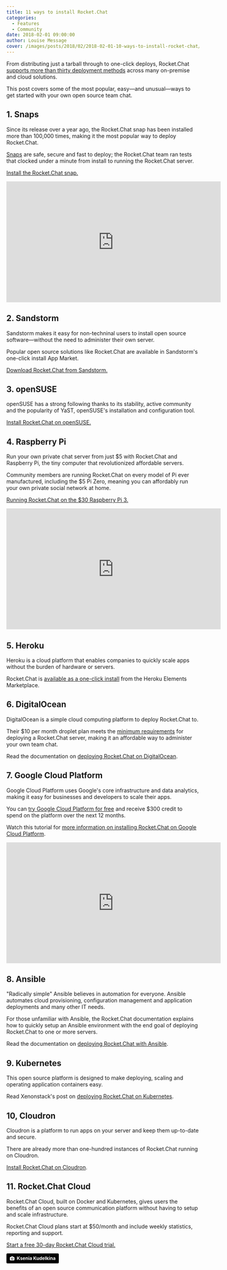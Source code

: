 ```yaml
---
title: 11 ways to install Rocket.Chat
categories:
  - Features
  - Community
date: 2018-02-01 09:00:00
author: Louise Message
cover: /images/posts/2018/02/2018-02-01-10-ways-to-install-rocket-chat/cover.jpg
---
```

From distributing just a tarball through to one-click deploys, Rocket.Chat
<a target="_blank" href="https://rocket.chat/docs/installation/">supports more than thirty deployment methods</a>  across many on-premise and cloud solutions.

This post covers some of the most popular, easy—and unusual—ways to get started with your own open source team chat.

## 1. Snaps

Since its release over a year ago, the Rocket.Chat snap has been installed more than 100,000 times, making it the most popular way to deploy Rocket.Chat.

<a target="_blank" href="https://snapcraft.io">Snaps</a> are safe, secure and fast to deploy; the Rocket.Chat team ran tests that clocked under a minute from install to running the Rocket.Chat server.

<a target="_blank" href="https://rocket.chat/docs/installation/manual-installation/ubuntu/snaps/">Install the Rocket.Chat snap.</a>

<iframe width="560" height="315" src="https://www.youtube.com/embed/sx1nqxThib8" frameborder="0" allow="autoplay; encrypted-media" allowfullscreen></iframe>

## 2. Sandstorm

Sandstorm makes it easy for non-techninal users to install open source software—without the need to administer their own server.

Popular open source solutions like Rocket.Chat are available in Sandstorm's one-click install App Market.

<a target="_blank" href="https://apps.sandstorm.io/app/vfnwptfn02ty21w715snyyczw0nqxkv3jvawcah10c6z7hj1hnu0">Download Rocket.Chat from Sandstorm.</a>

## 3. openSUSE

openSUSE has a strong following thanks to its stability, active community and the popularity of YaST, openSUSE's installation and configuration tool.

<a target="_blank" href="https://rocket.chat/docs/installation/manual-installation/opensuse/">Install Rocket.Chat on openSUSE.</a>

## 4. Raspberry Pi

Run your own private chat server from just $5 with Rocket.Chat and Raspberry Pi, the tiny computer that revolutionized affordable servers.

Community members are running Rocket.Chat on every model of Pi ever manufactured, including the $5 Pi Zero, meaning you can affordably run your own private social network at home.

<a target="_blank" href="https://github.com/RocketChat/Rocket.Chat.RaspberryPi">Running Rocket.Chat on the $30 Raspberry Pi 3.</a>

<iframe width="560" height="315" src="https://www.youtube.com/embed/BevcvRLsa9Y" frameborder="0" allow="autoplay; encrypted-media" allowfullscreen></iframe>

## 5. Heroku

Heroku is a cloud platform that enables companies to quickly scale apps without the burden of hardware or servers.

Rocket.Chat is <a target="_blank" href="https://elements.heroku.com/buttons/rocketchat/rocket.chat">available as a one-click install</a> from the Heroku Elements Marketplace.

## 6. DigitalOcean

DigitalOcean is a simple cloud computing platform to deploy Rocket.Chat to.

Their $10 per month droplet plan meets the <a target="_blank" href="https://rocket.chat/docs/installation/minimum-requirements/">minimum requirements</a> for deploying a Rocket.Chat server, making it an affordable way to administer your own team chat.

Read the documentation on <a target="_blank" href="https://rocket.chat/docs/installation/paas-deployments/digital-ocean/">deploying Rocket.Chat on DigitalOcean</a>.

## 7. Google Cloud Platform

Google Cloud Platform uses Google's core infrastructure and data analytics, making it easy for businesses and developers to scale their apps.

You can <a target="_blank" href="https://console.cloud.google.com/freetrial">try Google Cloud Platform for free</a> and receive $300 credit to spend on the platform over the next 12 months.

Watch this tutorial for <a target="_blank" href="https://www.youtube.com/watch?v=BeWmFX6-a5w">more information on installing Rocket.Chat on Google Cloud Platform</a>.

<iframe width="560" height="315" src="https://www.youtube.com/embed/BeWmFX6-a5w" frameborder="0" allow="autoplay; encrypted-media" allowfullscreen></iframe>

## 8. Ansible

"Radically simple" Ansible believes in automation for everyone. Ansible automates cloud provisioning, configuration management and application deployments and many other IT needs.

For those unfamiliar with Ansible, the Rocket.Chat documentation explains how to quickly setup an Ansible environment with the end goal of deploying Rocket.Chat to one or more servers.

Read the documentation on <a target="_blank" href="https://rocket.chat/docs/installation/automation-tools/ansible/">deploying Rocket.Chat with Ansible</a>.

## 9. Kubernetes

This open source platform is designed to make deploying, scaling and operating application containers easy.

Read Xenonstack's post on <a target="_blank" href="https://www.xenonstack.com/blog/devops/how-to-deploy-rocket-chat-on-kubernetes">deploying Rocket.Chat on Kubernetes</a>.

## 10, Cloudron

Cloudron is a platform to run apps on your server and keep them up-to-date and secure.

There are already more than one-hundred instances of Rocket.Chat running on Cloudron.

<a target="_blank" href="https://cloudron.io/store/chat.rocket.cloudronapp.html">Install Rocket.Chat on Cloudron</a>.

## 11. Rocket.Chat Cloud

Rocket.Chat Cloud, built on Docker and Kubernetes, gives users the benefits of an open source communication platform without having to setup and scale infrastructure.

Rocket.Chat Cloud plans start at $50/month and include weekly statistics, reporting and support.

<a target="_blank" href="https://rocket.chat/cloud">Start a free 30-day Rocket.Chat Cloud trial.</a>

<a style="background-color:black;color:white;text-decoration:none;padding:4px 6px;font-family:-apple-system, BlinkMacSystemFont, &quot;San Francisco&quot;, &quot;Helvetica Neue&quot;, Helvetica, Ubuntu, Roboto, Noto, &quot;Segoe UI&quot;, Arial, sans-serif;font-size:12px;font-weight:bold;line-height:1.2;display:inline-block;border-radius:3px;" href="https://unsplash.com/@kseny?utm_medium=referral&amp;utm_campaign=photographer-credit&amp;utm_content=creditBadge" target="_blank" rel="noopener noreferrer" title="Download free do whatever you want high-resolution photos from Ksenia Kudelkina"><span style="display:inline-block;padding:2px 3px;"><svg xmlns="http://www.w3.org/2000/svg" style="height:12px;width:auto;position:relative;vertical-align:middle;top:-1px;fill:white;" viewBox="0 0 32 32"><title>unsplash-logo</title><path d="M20.8 18.1c0 2.7-2.2 4.8-4.8 4.8s-4.8-2.1-4.8-4.8c0-2.7 2.2-4.8 4.8-4.8 2.7.1 4.8 2.2 4.8 4.8zm11.2-7.4v14.9c0 2.3-1.9 4.3-4.3 4.3h-23.4c-2.4 0-4.3-1.9-4.3-4.3v-15c0-2.3 1.9-4.3 4.3-4.3h3.7l.8-2.3c.4-1.1 1.7-2 2.9-2h8.6c1.2 0 2.5.9 2.9 2l.8 2.4h3.7c2.4 0 4.3 1.9 4.3 4.3zm-8.6 7.5c0-4.1-3.3-7.5-7.5-7.5-4.1 0-7.5 3.4-7.5 7.5s3.3 7.5 7.5 7.5c4.2-.1 7.5-3.4 7.5-7.5z"></path></svg></span><span style="display:inline-block;padding:2px 3px;">Ksenia Kudelkina</span></a>
